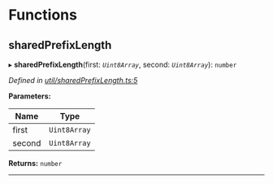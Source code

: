 

# Functions

<a id="sharedprefixlength"></a>

##  sharedPrefixLength

▸ **sharedPrefixLength**(first: *`Uint8Array`*, second: *`Uint8Array`*): `number`

*Defined in [util/sharedPrefixLength.ts:5](https://github.com/polkadot-js/common/blob/1e561a4/packages/trie-codec/src/util/sharedPrefixLength.ts#L5)*

**Parameters:**

| Name | Type |
| ------ | ------ |
| first | `Uint8Array` |
| second | `Uint8Array` |

**Returns:** `number`

___

